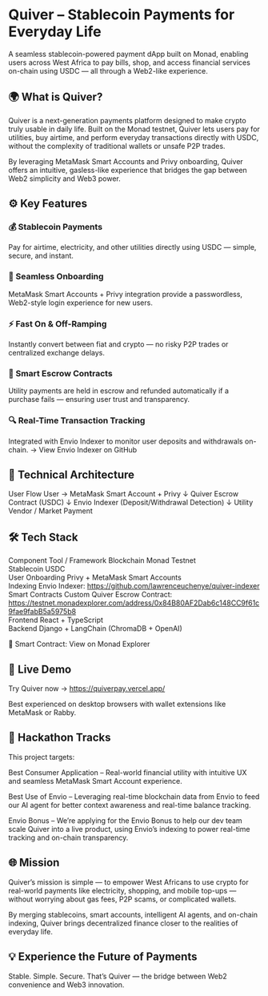 # Quiver – Stablecoin Payments for Everyday Life

A seamless stablecoin-powered payment dApp built on Monad, enabling users across West Africa to pay bills, shop, and access financial services on-chain using USDC — all through a Web2-like experience.

## 🌍 What is Quiver?

Quiver is a next-generation payments platform designed to make crypto truly usable in daily life.
Built on the Monad testnet, Quiver lets users pay for utilities, buy airtime, and perform everyday transactions directly with USDC, without the complexity of traditional wallets or unsafe P2P trades.

By leveraging MetaMask Smart Accounts and Privy onboarding, Quiver offers an intuitive, gasless-like experience that bridges the gap between Web2 simplicity and Web3 power.

## ⚙️ Key Features

### 💰 Stablecoin Payments

Pay for airtime, electricity, and other utilities directly using USDC — simple, secure, and instant.

### 🔐 Seamless Onboarding

MetaMask Smart Accounts + Privy integration provide a passwordless, Web2-style login experience for new users.

### ⚡ Fast On & Off-Ramping

Instantly convert between fiat and crypto — no risky P2P trades or centralized exchange delays.

### 🧠 Smart Escrow Contracts

Utility payments are held in escrow and refunded automatically if a purchase fails — ensuring user trust and transparency.

### 🔍 Real-Time Transaction Tracking

Integrated with Envio Indexer to monitor user deposits and withdrawals on-chain.
→ View Envio Indexer on GitHub

## 🧩 Technical Architecture

User Flow
User → MetaMask Smart Account + Privy
↓
Quiver Escrow Contract (USDC)
↓
Envio Indexer (Deposit/Withdrawal Detection)
↓
Utility Vendor / Market Payment

## 🛠️ Tech Stack

Component Tool / Framework
Blockchain Monad Testnet  
Stablecoin USDC  
User Onboarding Privy + MetaMask Smart Accounts  
Indexing Envio Indexer: https://github.com/lawrenceuchenye/quiver-indexer  
Smart Contracts Custom Quiver Escrow Contract: https://testnet.monadexplorer.com/address/0x84B80AF2Dab6c148CC9f61c9fae9fabB5a5975b8  
Frontend React + TypeScript  
Backend Django + LangChain (ChromaDB + OpenAI)

🔗 Smart Contract: View on Monad Explorer

## 🚀 Live Demo

Try Quiver now → https://quiverpay.vercel.app/

Best experienced on desktop browsers with wallet extensions like MetaMask or Rabby.

## 🎯 Hackathon Tracks

This project targets:

Best Consumer Application – Real-world financial utility with intuitive UX and seamless MetaMask Smart Account experience.

Best Use of Envio – Leveraging real-time blockchain data from Envio to feed our AI agent for better context awareness and real-time balance tracking.

Envio Bonus – We’re applying for the Envio Bonus to help our dev team scale Quiver into a live product, using Envio’s indexing to power real-time tracking and on-chain transparency.

## 🌐 Mission

Quiver’s mission is simple —
to empower West Africans to use crypto for real-world payments like electricity, shopping, and mobile top-ups — without worrying about gas fees, P2P scams, or complicated wallets.

By merging stablecoins, smart accounts, intelligent AI agents, and on-chain indexing, Quiver brings decentralized finance closer to the realities of everyday life.

## 💡 Experience the Future of Payments

Stable. Simple. Secure.
That’s Quiver — the bridge between Web2 convenience and Web3 innovation.
